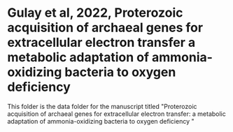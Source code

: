 # Gulay et al, 2022, Proterozoic acquisition of archaeal genes for extracellular electron transfer a metabolic adaptation of ammonia-oxidizing bacteria to oxygen deficiency

This folder is the data folder for the manuscript titled "Proterozoic acquisition of archaeal genes for extracellular electron transfer: a metabolic adaptation of ammonia-oxidizing bacteria to oxygen deficiency "

